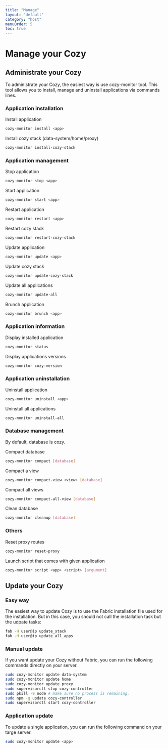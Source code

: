 ```yaml
---
title: "Manage"
layout: "default"
category: "host"
menuOrder: 5
toc: true
---
```

# Manage your Cozy

## Administrate your Cozy

To administrate your Cozy, the easiest way is use cozy-monitor tool. This tool allows 
you to install, manage and uninstall applications via commands lines.

### Application installation
Install application <app>

```bash
cozy-monitor install <app>
```


Install cozy stack (data-system/home/proxy)
```bash
cozy-monitor install-cozy-stack
```

### Application management
Stop application <app>

```bash
cozy-monitor stop <app>
```

Start application <app>

```bash
cozy-monitor start <app>
```

Restart application <app>

```bash
cozy-monitor restart <app>
```

Restart cozy stack <app>

```bash
cozy-monitor restart-cozy-stack
```

Update application <app>

```bash
cozy-monitor update <app>
```

Update cozy stack

```bash
cozy-monitor update-cozy-stack
```

Update all applications

```bash
cozy-monitor update-all
```

Brunch application <app>

```bash
cozy-monitor brunch <app>
```

### Application information
Display installed application

```bash
cozy-monitor status
```

Display applications versions

```bash
cozy-monitor cozy-version
```


### Application uninstallation

Uninstall application <app>

```bash
cozy-monitor uninstall <app>
```

Uninstall all applications

```bash
cozy-monitor uninstall-all
```

### Database management
By default, database is cozy.

Compact database
```bash
cozy-monitor compact [database]
```


Compact a view

```bash
cozy-monitor compact-view <view> [database]
```

Compact all views

```bash
cozy-monitor compact-all-view [database]
```

Clean database
```bash
cozy-monitor cleanup [database]
```


### Others

Reset proxy routes

```bash
cozy-monitor reset-proxy
```

Launch script that comes with given application

```bash
cozy-monitor script <app> <script> [argument]
```



## Update your Cozy

### Easy way

The easiest way to update Cozy is to use the Fabric installation file used for
the installation. But in this case, you should not call the installation task but the
udpate tasks:

```bash
fab -H user@ip update_stack
fab -H user@ip update_all_apps
```


### Manual update

If you want update your Cozy without Fabric, you can run the following commands
directly on your server.

```bash
sudo cozy-monitor update data-system
sudo cozy-monitor update home
sudo cozy-monitor update proxy
sudo supervisorctl stop cozy-controller
sudo pkill -9 node # make sure no process is remaining.
sudo npm -g update cozy-controller
sudo supervisorctl start cozy-controller
```


### Application update

To update a single application, you can run the following command on your targe
server.

```bash
sudo cozy-monitor update <app>
```
